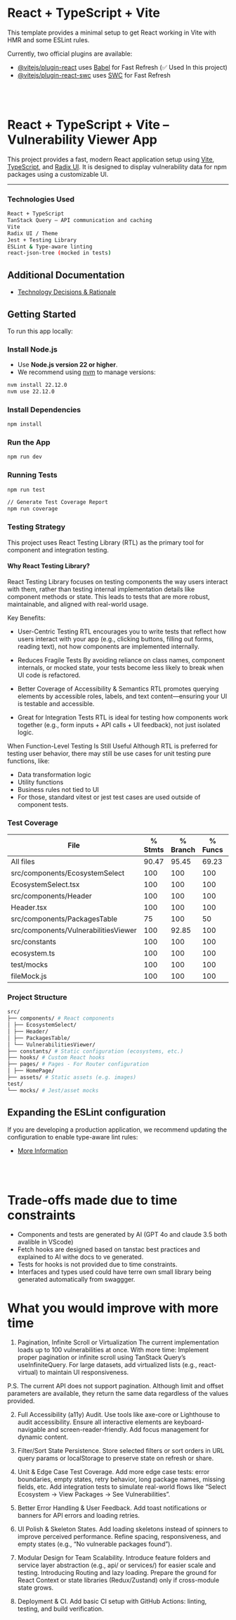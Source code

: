 # React + TypeScript + Vite

This template provides a minimal setup to get React working in Vite with HMR and some ESLint rules.

Currently, two official plugins are available:

- [@vitejs/plugin-react](https://github.com/vitejs/vite-plugin-react/blob/main/packages/plugin-react) uses [Babel](https://babeljs.io/) for Fast Refresh (✅ Used In this project)
- [@vitejs/plugin-react-swc](https://github.com/vitejs/vite-plugin-react/blob/main/packages/plugin-react-swc) uses [SWC](https://swc.rs/) for Fast Refresh

<br/>
<br/>

# React + TypeScript + Vite – Vulnerability Viewer App

This project provides a fast, modern React application setup using [Vite](https://vitejs.dev/), [TypeScript](https://www.typescriptlang.org/), and [Radix UI](https://www.radix-ui.com/). It is designed to display vulnerability data for npm packages using a customizable UI.

---

### Technologies Used

```bash
React + TypeScript
TanStack Query – API communication and caching
Vite
Radix UI / Theme
Jest + Testing Library
ESLint & Type-aware linting
react-json-tree (mocked in tests)
```

## Additional Documentation

- [Technology Decisions & Rationale](./TECHNOLOGY-DECISIONS.md)

## Getting Started

To run this app locally:

### **Install Node.js**

- Use **Node.js version 22 or higher**.
- We recommend using [nvm](https://github.com/nvm-sh/nvm) to manage versions:

```bash
nvm install 22.12.0
nvm use 22.12.0
```

### Install Dependencies

```bash
npm install
```

### Run the App

```bash
npm run dev
```

### Running Tests

```bash
npm run test

// Generate Test Coverage Report
npm run coverage
```

### Testing Strategy

This project uses React Testing Library (RTL) as the primary tool for component and integration testing.

#### Why React Testing Library?

React Testing Library focuses on testing components the way users interact with them, rather than testing internal implementation details like component methods or state. This leads to tests that are more robust, maintainable, and aligned with real-world usage.

Key Benefits:

- User-Centric Testing
  RTL encourages you to write tests that reflect how users interact with your app (e.g., clicking buttons, filling out forms, reading text), not how components are implemented internally.

- Reduces Fragile Tests
  By avoiding reliance on class names, component internals, or mocked state, your tests become less likely to break when UI code is refactored.

- Better Coverage of Accessibility & Semantics
  RTL promotes querying elements by accessible roles, labels, and text content—ensuring your UI is testable and accessible.

- Great for Integration Tests
  RTL is ideal for testing how components work together (e.g., form inputs + API calls + UI feedback), not just isolated logic.

When Function-Level Testing Is Still Useful
Although RTL is preferred for testing user behavior, there may still be use cases for unit testing pure functions, like:

- Data transformation logic
- Utility functions
- Business rules not tied to UI
- For those, standard vitest or jest test cases are used outside of component tests.

### Test Coverage

| File                                 | % Stmts | % Branch | % Funcs | % Lines | Uncovered Line #s |
| ------------------------------------ | ------- | -------- | ------- | ------- | ----------------- |
| All files                            | 90.47   | 95.45    | 69.23   | 95      |
| src/components/EcosystemSelect       | 100     | 100      | 100     | 100     |
| EcosystemSelect.tsx                  | 100     | 100      | 100     | 100     |
| src/components/Header                | 100     | 100      | 100     | 100     |
| Header.tsx                           | 100     | 100      | 100     | 100     |
| src/components/PackagesTable         | 75      | 100      | 50      | 85.71   | 75-80             |
| src/components/VulnerabilitiesViewer | 100     | 92.85    | 100     | 100     | 33                |
| src/constants                        | 100     | 100      | 100     | 100     |
| ecosystem.ts                         | 100     | 100      | 100     | 100     |
| test/mocks                           | 100     | 100      | 100     | 100     |
| fileMock.js                          | 100     | 100      | 100     | 100     |

### Project Structure

```bash
src/
├── components/ # React components
│ ├── EcosystemSelect/
│ ├── Header/
│ ├── PackagesTable/
│ └── VulnerabilitiesViewer/
├── constants/ # Static configuration (ecosystems, etc.)
├── hooks/ # Custom React hooks
├── pages/ # Pages - For Router configuration
│ ├── HomePage/
├── assets/ # Static assets (e.g. images)
test/
└── mocks/ # Jest/asset mocks
```

## Expanding the ESLint configuration

If you are developing a production application, we recommend updating the configuration to enable type-aware lint rules:

- [More Information](./ESLINT.md)

<br />
<br />

# Trade-offs made due to time constraints

- Components and tests are generated by AI (GPT 4o and claude 3.5 both avalible in VScode)
- Fetch hooks are designed based on tanstac best practices and explained to AI withe docs to ve generated.
- Tests for hooks is not provided due to time constraints.
- Interfaces and types used could have terre own small library being generated automatically from swaggger.

# What you would improve with more time

1. Pagination, Infinite Scroll or Virtualization
   The current implementation loads up to 100 vulnerabilities at once.
   With more time:
   Implement proper pagination or infinite scroll using TanStack Query’s useInfiniteQuery.
   For large datasets, add virtualized lists (e.g., react-virtual) to maintain UI responsiveness.

P.S. The current API does not support pagination. Although limit and offset parameters are available, they return the same data regardless of the values provided.

2. Full Accessibility (a11y) Audit. Use tools like axe-core or Lighthouse to audit accessibility. Ensure all interactive elements are keyboard-navigable and screen-reader-friendly. Add focus management for dynamic content.

3. Filter/Sort State Persistence. Store selected filters or sort orders in URL query params or localStorage to preserve state on refresh or share.

4. Unit & Edge Case Test Coverage. Add more edge case tests: error boundaries, empty states, retry behavior, long package names, missing fields, etc.
   Add integration tests to simulate real-world flows like “Select Ecosystem → View Packages → See Vulnerabilities”.

5. Better Error Handling & User Feedback. Add toast notifications or banners for API errors and loading retries.

6. UI Polish & Skeleton States. Add loading skeletons instead of spinners to improve perceived performance. Refine spacing, responsiveness, and empty states (e.g., “No vulnerable packages found”).

7. Modular Design for Team Scalability. Introduce feature folders and service layer abstraction (e.g., api/ or services/) for easier scale and testing. Introducing Routing and lazy loading.
   Prepare the ground for React Context or state libraries (Redux/Zustand) only if cross-module state grows.

8. Deployment & CI. Add basic CI setup with GitHub Actions: linting, testing, and build verification.
